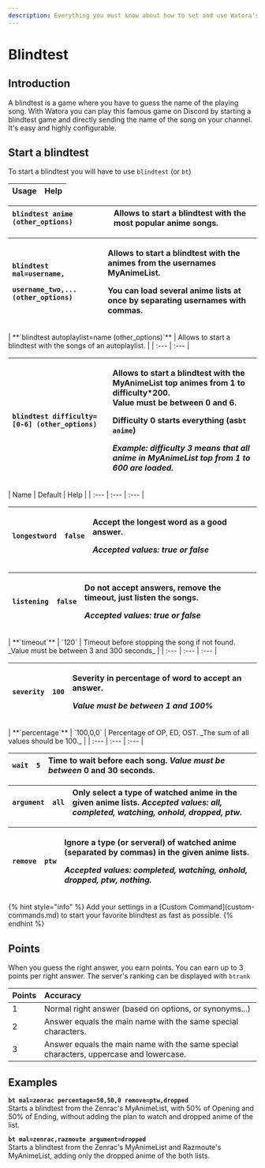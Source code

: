 ```yaml
---
description: Everything you must know about how to set and use Watora's blindtest.
---
```


# Blindtest

## Introduction

A blindtest is a game where you have to guess the name of the playing song. With Watora you can play this famous game on Discord by starting a blindtest game and directly sending the name of the song on your channel. It's easy and highly configurable.

## Start a blindtest

To start a blindtest you will have to use `blindtest` \(or `bt`\)

| Usage | Help |
| :--- | :--- |


| **`blindtest anime (other_options)`** | Allows to start a blindtest with the most popular anime songs. |
| :--- | :--- |


<table>
  <thead>
    <tr>
      <th style="text-align:left">
        <p><b><code>blindtest mal=username,</code></b>
        </p>
        <p><b><code>username_two,... (other_options)</code></b>
        </p>
      </th>
      <th style="text-align:left">
        <p>Allows to start a blindtest with the animes from the usernames MyAnimeList.</p>
        <p>You can load several anime lists at once by separating usernames with
          commas.</p>
      </th>
    </tr>
  </thead>
  <tbody></tbody>
</table>| **`blindtest autoplaylist=name (other_options)`** | Allows to start a blindtest with the songs of an autoplaylist. |
| :--- | :--- |


<table>
  <thead>
    <tr>
      <th style="text-align:left"><b><code>blindtest difficulty=[0-6] (other_options)</code></b>
      </th>
      <th style="text-align:left">
        <p>Allows to start a blindtest with the MyAnimeList top animes from 1 to
          difficulty*200.
          <br />Value must be between 0 and 6.</p>
        <p>Difficulty 0 starts everything (as<code>bt anime</code>)</p>
        <p><em>Example: difficulty 3 means that all anime in MyAnimeList top from 1 to 600 are loaded.</em>
        </p>
      </th>
    </tr>
  </thead>
  <tbody></tbody>
</table>| Name | Default | Help |
| :--- | :--- | :--- |


<table>
  <thead>
    <tr>
      <th style="text-align:left"><b><code>longestword</code></b>
      </th>
      <th style="text-align:left"><code>false</code>
      </th>
      <th style="text-align:left">
        <p>Accept the longest word as a good answer.</p>
        <p><em>Accepted values: true or false</em>
        </p>
      </th>
    </tr>
  </thead>
  <tbody></tbody>
</table><table>
  <thead>
    <tr>
      <th style="text-align:left"><b><code>listening</code></b>
      </th>
      <th style="text-align:left"><code>false</code>
      </th>
      <th style="text-align:left">
        <p>Do not accept answers, remove the timeout, just listen the songs.</p>
        <p><em>Accepted values: true or false</em>
        </p>
      </th>
    </tr>
  </thead>
  <tbody></tbody>
</table>| **`timeout`** | `120` | Timeout before stopping the song if not found. _Value must be between 3 and 300 seconds_ |
| :--- | :--- | :--- |


<table>
  <thead>
    <tr>
      <th style="text-align:left"><b><code>severity</code></b>
      </th>
      <th style="text-align:left"><code>100</code>
      </th>
      <th style="text-align:left">
        <p>Severity in percentage of word to accept an answer.</p>
        <p><em>Value must be between 1 and 100%</em>
        </p>
      </th>
    </tr>
  </thead>
  <tbody></tbody>
</table>| **`percentage`** | `100,0,0` | Percentage of OP, ED, OST. _The sum of all values should be 100._ |
| :--- | :--- | :--- |


| **`wait`** | `5` | Time to wait before each song. _Value must be between_ 0 and 30 seconds. |
| :--- | :--- | :--- |


| **`argument`** | `all` | Only select a type of watched anime in the given anime lists. _Accepted values: all, completed, watching, onhold, dropped, ptw._ |
| :--- | :--- | :--- |


<table>
  <thead>
    <tr>
      <th style="text-align:left"><b><code>remove</code></b>
      </th>
      <th style="text-align:left"><code>ptw</code>
      </th>
      <th style="text-align:left">
        <p>Ignore a type (or serveral) of watched anime (separated by commas) in
          the given anime lists.</p>
        <p><em>Accepted values: completed, watching, onhold, dropped, ptw, nothing.</em>
        </p>
      </th>
    </tr>
  </thead>
  <tbody></tbody>
</table>{% hint style="info" %}
Add your settings in a [Custom Command](custom-commands.md) to start your favorite blindtest as fast as possible.
{% endhint %}

## Points

When you guess the right answer, you earn points. You can earn up to 3 points per right answer. The server's ranking can be displayed with `btrank`

| Points | Accuracy |
| :--- | :--- |
| 1 | Normal right answer \(based on options, or synonyms...\) |
| 2 | Answer equals the main name with the same special characters. |
| 3 | Answer equals the main name with the same special characters, uppercase and lowercase. |

## Examples

**`bt mal=zenrac percentage=50,50,0 remove=ptw,dropped`**  
Starts a blindtest from the Zenrac's MyAnimeList, with 50% of Opening and 50% of Ending, without adding the plan to watch and dropped anime of the list.

**`bt mal=zenrac,razmoute argument=dropped`**  
Starts a blindtest from the Zenrac's MyAnimeList and Razmoute's MyAnimeList, adding only the dropped anime of the both lists.

